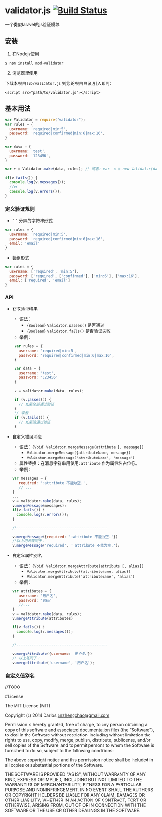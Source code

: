 validator.js [![Build Status](https://travis-ci.org/overtrue/validator.js.png)](https://travis-ci.org/joychao/mod-validator)
============

一个类似laravel的js验证模块.

## 安装

1. 在Nodejs使用

  ```javascript
  $ npm install mod-validator
  ```

2. 浏览器里使用

  下载本项目`lib/validator.js` 到您的项目目录,引入即可:

  ```
  <script src="path/to/validator.js"></script>
  ```

## 基本用法
```javascript
var Validator = require("validator");
var rules = {
  username: 'required|min:5',
  password: 'required|confirmed|min:6|max:16',
}

var data = {
  username: 'test',
  password: '123456',
}

var v = Validator.make(data, rules); // 或者: var  v = new Validator(data, rules)

if(v.fails()) {
  console.log(v.messages());
  //or
  console.log(v.errors());
}
```

### 定义验证规则
  - "|" 分隔的字符串形式
  ```javascript
  var rules = {
    username: 'required|min:5',
    password: 'required|confirmed|min:6|max:16',
    email: 'email'
  }
  ```

  - 数组形式
  ```javascript
  var rules = {
    username: ['required', 'min:5'],
    password: ['required', ['confirmed'], ['min:6'], ['max:16'],
    email: ['required', 'email']
  }
  ```

### API
 - 获取验证结果
   + 语法：
     + `{Boolean}` `Validator.passes()` 是否通过
     + `{Boolean}` `Validator.fails()` 是否验证失败
   + 举例：
   ```javascript
    var rules = {
      username: 'required|min:5',
      password: 'required|confirmed|min:6|max:16',
    }

    var data = {
      username: 'test',
      password: '123456',
    }

    v = validator.make(data, rules);

    if (v.passes()) {
      // 如果全部通过验证
    } 
    // 或者
    if (v.fails()) {
      // 如果没通过验证
    } 
   ```

 - 自定义错误消息
   + 语法：`{Void}` `Validator.mergeMessage(attribute [, message])`
      - `Validator.mergeMessage({attributeName, message})`
      - `Validator.mergeMessage('attributeName', 'message')`
   + 属性替换：在消息字符串用使用`:attribute` 作为属性名占位符。
   + 举例：
    ```javascript
    var messages = {
       required: ':attribute 不能为空.',
       // ...
    }
    ...
    v = validator.make(data, rules);
    v.mergeMessage(messages);
    if(v.fails()) {
      console.log(v.errors());
    }

    //------------------------------------------

    v.mergeMessage({required: ':attribute 不能为空.'}) 
    //以上用法等同于：
    v.mergeMessage('required', ':attribute 不能为空.');
    ```


- 自定义属性别名
  + 语法：`{Void}` `Validator.mergeAttribute(attribute [, alias])`
    + `Validator.mergeAttribute({attributeName, alias})`
    + `Validator.mergeAttribute('attributeName', 'alias')`
  + 举例：

  ```javascript
  var attributes = {
     username: '用户名',
     password: '密码'
     //...
  }
  v = validator.make(data, rules);
  v.mergeAttribute(attributes);

  if(v.fails()) {
    console.log(v.messages());
  }

  //------------------------------------------

  v.mergeAttribute({username: '用户名'}) 
  // 以上等同于：
  v.mergeAttribute('username', '用户名');
  ```

### 自定义值别名
//TODO

#License

The MIT License (MIT)

Copyright (c) 2014 Carlos <anzhengchao@gmail.com>

Permission is hereby granted, free of charge, to any person obtaining a copy
of this software and associated documentation files (the "Software"), to deal
in the Software without restriction, including without limitation the rights
to use, copy, modify, merge, publish, distribute, sublicense, and/or sell
copies of the Software, and to permit persons to whom the Software is
furnished to do so, subject to the following conditions:

The above copyright notice and this permission notice shall be included in
all copies or substantial portions of the Software.

THE SOFTWARE IS PROVIDED "AS IS", WITHOUT WARRANTY OF ANY KIND, EXPRESS OR
IMPLIED, INCLUDING BUT NOT LIMITED TO THE WARRANTIES OF MERCHANTABILITY,
FITNESS FOR A PARTICULAR PURPOSE AND NONINFRINGEMENT. IN NO EVENT SHALL THE
AUTHORS OR COPYRIGHT HOLDERS BE LIABLE FOR ANY CLAIM, DAMAGES OR OTHER
LIABILITY, WHETHER IN AN ACTION OF CONTRACT, TORT OR OTHERWISE, ARISING FROM,
OUT OF OR IN CONNECTION WITH THE SOFTWARE OR THE USE OR OTHER DEALINGS IN
THE SOFTWARE.
